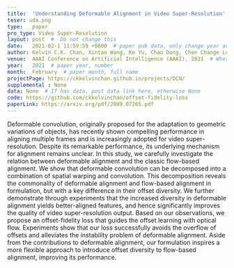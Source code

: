 ```yaml
---
title:  'Understanding Deformable Alignment in Video Super-Resolution'  #  Paper title, covered by ''
teser: uda.png
type:   paper
pro_type: Video Super-Resolution
layout: post  #  Do not change this
date:   2021-02-1 11:59:59 +0800  # paper pub data, only change year and month according to this format
author: Kelvin C.K. Chan, Xintao Wang, Ke Yu, Chao Dong, Chen Change Loy # authors information
venue:  AAAI Conference on Artificial Intelligence (AAAI), 2021  # Where it be, ICCV and CVPR remove IEEE Conference on,
year:   2021  # paper year, number
month:  February  # paper month, full name
projectPage: https://ckkelvinchan.github.io/projects/DCN/
supplemental : None
data: None  # If has data, post data link here, otherwise None
code: https://github.com/ckkelvinchan/offset-fidelity-loss
paperLink: https://arxiv.org/pdf/2009.07265.pdf
---
```


Deformable convolution, originally proposed for the adaptation to geometric variations of objects, has recently shown compelling performance in aligning multiple frames and is increasingly adopted for video super-resolution. Despite its remarkable performance, its underlying mechanism for alignment remains unclear. In this study, we carefully investigate the relation between deformable alignment and the classic flow-based alignment. We show that deformable convolution can be decomposed into a combination of spatial warping and convolution. This decomposition reveals the commonality of deformable alignment and flow-based alignment in formulation, but with a key difference in their offset diversity. We further demonstrate through experiments that the increased diversity in deformable alignment yields better-aligned features, and hence significantly improves the quality of video super-resolution output. Based on our observations, we propose an offset-fidelity loss that guides the offset learning with optical flow. Experiments show that our loss successfully avoids the overflow of offsets and alleviates the instability problem of deformable alignment. Aside from the contributions to deformable alignment, our formulation inspires a more flexible approach to introduce offset diversity to flow-based alignment, improving its performance.
